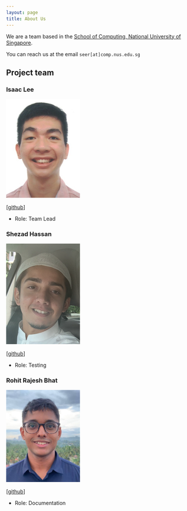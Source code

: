 ```yaml
---
layout: page
title: About Us
---
```


We are a team based in the [School of Computing, National University of Singapore](http://www.comp.nus.edu.sg).

You can reach us at the email `seer[at]comp.nus.edu.sg`

## Project team

### Isaac Lee

<img src="images/luminousleek.png" width="200px">

[[github](https://github.com/luminousleek)]

* Role: Team Lead

### Shezad Hassan

<img src="images/shezadhassan22.png" width="200px">

[[github](https://github.com/shezadhassan22)]

* Role: Testing

### Rohit Rajesh Bhat

<img src="images/rohit0718.png" width="200px">

[[github](https://github.com/rohit0718)]

* Role: Documentation
